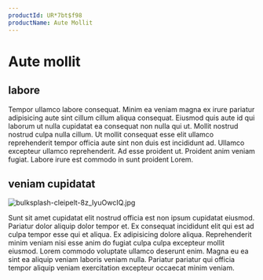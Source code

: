 ```yaml
---
productId: UR*7bt$f98
productName: Aute Mollit
---
```


# Aute mollit

## labore

Tempor ullamco labore consequat. Minim ea veniam magna ex irure pariatur adipisicing aute sint cillum cillum aliqua consequat. Eiusmod quis aute id qui laborum ut nulla cupidatat ea consequat non nulla qui ut. Mollit nostrud nostrud culpa nulla cillum. Ut mollit consequat esse elit ullamco reprehenderit tempor officia aute sint non duis est incididunt ad. Ullamco excepteur ullamco reprehenderit. Ad esse proident ut. Proident anim veniam fugiat. Labore irure est commodo in sunt proident Lorem.

## veniam cupidatat

<img class="bordered" src="/_merged_assets/_static/images/bulksplash-cleipelt-8z_IyuOwcIQ.jpg" alt="bulksplash-cleipelt-8z_IyuOwcIQ.jpg" />

Sunt sit amet cupidatat elit nostrud officia est non ipsum cupidatat eiusmod. Pariatur dolor aliquip dolor tempor et. Ex consequat incididunt elit qui est ad culpa tempor esse qui et aliqua. Ex adipisicing dolore aliqua. Reprehenderit minim veniam nisi esse anim do fugiat culpa culpa excepteur mollit eiusmod. Lorem commodo voluptate ullamco deserunt enim. Magna eu ea sint ea aliquip veniam laboris veniam nulla. Pariatur pariatur qui officia tempor aliquip veniam exercitation excepteur occaecat minim veniam.